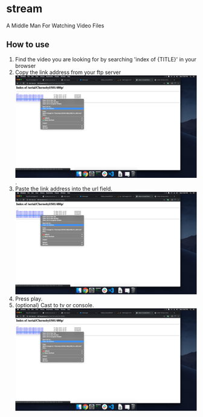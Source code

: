 # stream
A Middle Man For Watching Video Files

## How to use
1. Find the video you are looking for by searching 'index of {TITLE}' in your browser
1. Copy the link address from your ftp server ![Copy Link Address](resources/img1).
1. Paste the link address into the url field. ![Title](resources/img1)
1. Press play.
1. (optional) Cast to tv or console. ![Title](resources/img1)

